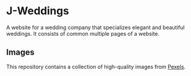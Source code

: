 # J-Weddings
A website for a wedding company that specializes elegant and beautiful weddings. It consists of common multiple pages of a website.

## Images
This repository contains a collection of high-quality images from [Pexels](https://pexels.com/).
